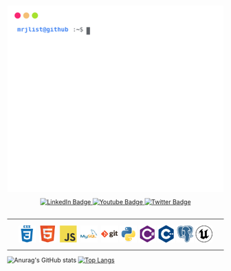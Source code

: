 <p align='center'>
  <img align="center" src="https://github.com/mrjlist/ST/blob/master/github_stats.svg">
</p>

<div align="center">
  <div id="badges">
    <a href="your-linkedin-URL">
      <img src="https://img.shields.io/badge/LinkedIn-blue?style=for-the-badge&logo=linkedin&logoColor=white" alt="LinkedIn Badge"/>
    </a>
    <a href="your-youtube-URL">
      <img src="https://img.shields.io/badge/YouTube-red?style=for-the-badge&logo=youtube&logoColor=white" alt="Youtube Badge"/>
    </a>
    <a href="your-twitter-URL">
      <img src="https://img.shields.io/badge/Twitter-blue?style=for-the-badge&logo=twitter&logoColor=white" alt="Twitter Badge"/>
    </a>
  </div>
  <img src="https://komarev.com/ghpvc/?mr-j-list=your-github-username&style=flat-square&color=blue" alt=""/>
</div>

<hr>

<div align="center">
  <div>
    <img src="https://github.com/devicons/devicon/blob/master/icons/css3/css3-plain-wordmark.svg"  title="CSS3" alt="CSS" width="40" height="40"/>&nbsp;
    <img src="https://github.com/devicons/devicon/blob/master/icons/html5/html5-original.svg" title="HTML5" alt="HTML" width="40" height="40"/>&nbsp;
    <img src="https://github.com/devicons/devicon/blob/master/icons/javascript/javascript-original.svg" title="JavaScript" alt="JavaScript" width="40" height="40"/>&nbsp;
    <img src="https://github.com/devicons/devicon/blob/master/icons/mysql/mysql-original-wordmark.svg" title="MySQL"  alt="MySQL" width="40" height="40"/>&nbsp;
    <img src="https://github.com/devicons/devicon/blob/master/icons/git/git-original-wordmark.svg" title="Git" **alt="Git" width="40" height="40"/>
    <img src="https://github.com/devicons/devicon/blob/master/icons/python/python-original.svg" title="Python" **alt="Python" width="40" height="40"/>
    <img src="https://github.com/devicons/devicon/blob/master/icons/csharp/csharp-plain.svg" title="C#" **alt="C#" width="40" height="40"/>
    <img src="https://github.com/devicons/devicon/blob/master/icons/cplusplus/cplusplus-plain.svg" title="C++" **alt="C++" width="40" height="40"/>
    <img src="https://github.com/devicons/devicon/blob/master/icons/postgresql/postgresql-plain.svg" title="PostgreSQL" **alt="PostgreSQL" width="40" height="40"/>
    <img src="https://github.com/devicons/devicon/blob/master/icons/unrealengine/unrealengine-original.svg" title="UE" **alt="UE" width="40" height="40"/>
  </div>
</div>

<hr>

<!--
<h1>
  :man_technologist: About Me :
</h1>

- :telescope: I’m working as a Software Engineer and contributing to frontend and backend for building web applications.

- :seedling: Exploring Technical Content Writing.

- :zap: In my free time, I solve problems on GeeksforGeeks and read tech articles.

- :mailbox:How to reach me: [![Linkedin Badge](https://img.shields.io/badge/-kakbar-blue?style=flat&logo=Linkedin&logoColor=white)](your-linkedin-url)


<hr>

[![GitHub Streak](http://github-readme-streak-stats.herokuapp.com?user=mr-j-list&theme=onedark_duo&border=35E9F5&ring=D142A6&fire=DD2727&stroke=42D1B5&currStreakNum=D1425E&sideNums=D1425E&currStreakLabel=D1425E&sideLabels=3F29B7&dates=B73F29)](https://git.io/streak-stats)
-->
![Anurag's GitHub stats](https://github-readme-stats.vercel.app/api?username=mr-j-list&show_icons=true&theme=tokyonight)
[![Top Langs](https://github-readme-stats.vercel.app/api/top-langs/?username=mr-j-list&layout=compact&theme=vision-friendly-dark)](https://github.com/anuraghazra/github-readme-stats)
